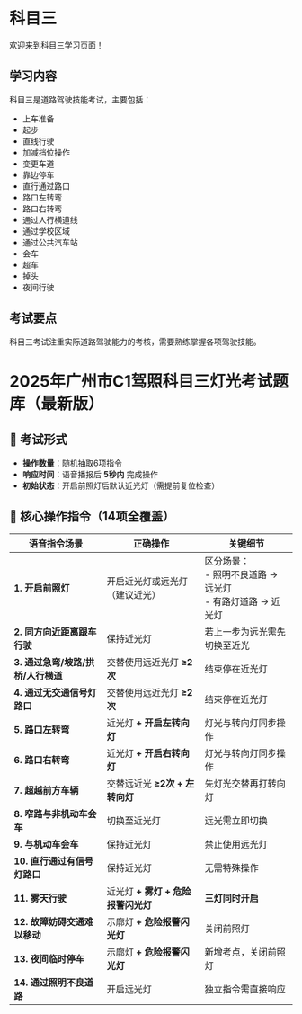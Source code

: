 # 科目三

欢迎来到科目三学习页面！

## 学习内容

科目三是道路驾驶技能考试，主要包括：

- 上车准备
- 起步
- 直线行驶
- 加减挡位操作
- 变更车道
- 靠边停车
- 直行通过路口
- 路口左转弯
- 路口右转弯
- 通过人行横道线
- 通过学校区域
- 通过公共汽车站
- 会车
- 超车
- 掉头
- 夜间行驶

## 考试要点

科目三考试注重实际道路驾驶能力的考核，需要熟练掌握各项驾驶技能。



# 2025年广州市C1驾照科目三灯光考试题库（最新版）

## 📌 考试形式
- **操作数量**：随机抽取6项指令  
- **响应时间**：语音播报后 **5秒内** 完成操作  
- **初始状态**：开启前照灯后默认近光灯（需提前复位检查）  

## 🔦 核心操作指令（14项全覆盖）

| 语音指令场景 | 正确操作 | 关键细节 |
|--------------|----------|----------|
| **1. 开启前照灯** | 开启近光灯或远光灯（建议近光） | 区分场景：<br>- 照明不良道路 → 远光灯<br>- 有路灯道路 → 近光灯 |
| **2. 同方向近距离跟车行驶** | 保持近光灯 | 若上一步为远光需先切换至近光 |
| **3. 通过急弯/坡路/拱桥/人行横道** | 交替使用远近光灯 **≥2次** | 结束停在近光灯 |
| **4. 通过无交通信号灯路口** | 交替使用远近光灯 **≥2次** | 结束停在近光灯 |
| **5. 路口左转弯** | 近光灯 **+ 开启左转向灯** | 灯光与转向灯同步操作 |
| **6. 路口右转弯** | 近光灯 **+ 开启右转向灯** | 灯光与转向灯同步操作 |
| **7. 超越前方车辆** | 交替远近光 **≥2次 + 左转向灯** | 先灯光交替再打转向灯 |
| **8. 窄路与非机动车会车** | 切换至近光灯 | 远光需立即切换 |
| **9. 与机动车会车** | 保持近光灯 | 禁止使用远光灯 |
| **10. 直行通过有信号灯路口** | 保持近光灯 | 无需特殊操作 |
| **11. 雾天行驶** | 近光灯 **+ 雾灯 + 危险报警闪光灯** | **三灯同时开启** |
| **12. 故障妨碍交通难以移动** | 示廓灯 **+ 危险报警闪光灯** | 关闭前照灯 |
| **13. 夜间临时停车** | 示廓灯 **+ 危险报警闪光灯** | 新增考点，关闭前照灯 |
| **14. 通过照明不良道路** | 开启远光灯 | 独立指令需直接响应 |


